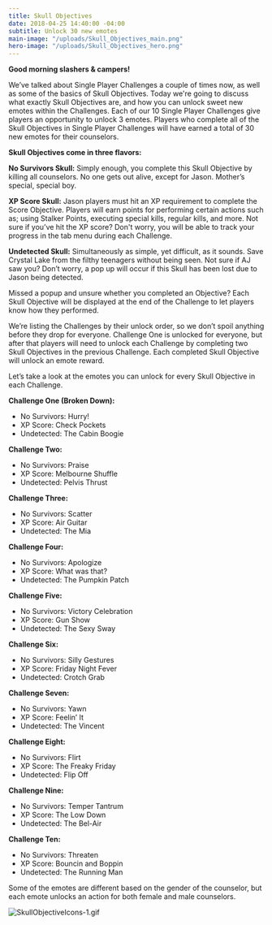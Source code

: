 ```yaml
---
title: Skull Objectives
date: 2018-04-25 14:40:00 -04:00
subtitle: Unlock 30 new emotes
main-image: "/uploads/Skull_Objectives_main.png"
hero-image: "/uploads/Skull_Objectives_hero.png"
---
```


**Good morning slashers & campers!**
 
We’ve talked about Single Player Challenges a couple of times now, as well as some of the basics of Skull Objectives. Today we're going to discuss what exactly Skull Objectives are, and how you can unlock sweet new emotes within the Challenges. Each of our 10 Single Player Challenges give players an opportunity to unlock 3 emotes. Players who complete all of the Skull Objectives in Single Player Challenges will have earned a total of 30 new emotes for their counselors.
 
**Skull Objectives come in three flavors:**
 
**No Survivors Skull:** Simply enough, you complete this Skull Objective by killing all counselors. No one gets out alive, except for Jason. Mother’s special, special boy.
 
**XP Score Skull:** Jason players must hit an XP requirement to complete the Score Objective. Players will earn points for performing certain actions such as; using Stalker Points, executing special kills, regular kills, and more. Not sure if you’ve hit the XP score? Don't worry, you will be able to track your progress in the tab menu during each Challenge.
 
**Undetected Skull:** Simultaneously as simple, yet difficult, as it sounds. Save Crystal Lake from the filthy teenagers without being seen. Not sure if AJ saw you? Don’t worry, a pop up will occur if this Skull has been lost due to Jason being detected.

Missed a popup and unsure whether you completed an Objective? Each Skull Objective will be displayed at the end of the Challenge to let players know how they performed.
 
We’re listing the Challenges by their unlock order, so we don’t spoil anything before they drop for everyone. Challenge One is unlocked for everyone, but after that players will need to unlock each Challenge by completing two Skull Objectives in the previous Challenge. Each completed Skull Objective will unlock an emote reward. 

Let’s take a look at the emotes you can unlock for every Skull Objective in each Challenge. 

**Challenge One (Broken Down):**
* No Survivors: Hurry!
* XP Score: Check Pockets
* Undetected: The Cabin Boogie

**Challenge Two:**
* No Survivors: Praise
* XP Score: Melbourne Shuffle
* Undetected: Pelvis Thrust

**Challenge Three:**
* No Survivors: Scatter
* XP Score: Air Guitar
* Undetected: The Mia

**Challenge Four:**
* No Survivors: Apologize
* XP Score: What was that?
* Undetected: The Pumpkin Patch

**Challenge Five:**
* No Survivors: Victory Celebration
* XP Score: Gun Show
* Undetected: The Sexy Sway

**Challenge Six:**
* No Survivors: Silly Gestures
* XP Score: Friday Night Fever
* Undetected: Crotch Grab

**Challenge Seven:**
* No Survivors: Yawn
* XP Score: Feelin’ It
* Undetected: The Vincent

**Challenge Eight:**
* No Survivors: Flirt
* XP Score: The Freaky Friday
* Undetected: Flip Off
 
**Challenge Nine:**
* No Survivors: Temper Tantrum
* XP Score: The Low Down
* Undetected: The Bel-Air
 
**Challenge Ten:**
* No Survivors: Threaten
* XP Score: Bouncin and Boppin
* Undetected: The Running Man
 
Some of the emotes are different based on the gender of the counselor, but each emote unlocks an action for both female and male counselors.

![SkullObjectiveIcons-1.gif](/uploads/SkullObjectiveIcons-1.gif)